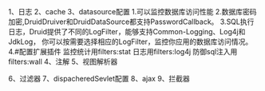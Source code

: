 1、日志
2、cache
3、datasource配置
    1.可以监控数据库访问性能
    2.数据库密码加密,DruidDruiver和DruidDataSource都支持PasswordCallback。
    3.SQL执行日志，Druid提供了不同的LogFilter，能够支持Common-Logging、Log4j和JdkLog，
你可以按需要选择相应的LogFilter，监控你应用的数据库访问情况。
    4.#配置扩展插件 监控统计用filters:stat 日志用filters:log4j 防御sql注入用filters:wall
4、注解
5、视图解析器
    
6、过滤器
7、dispacheredSevlet配置
8、ajax
9、拦截器
